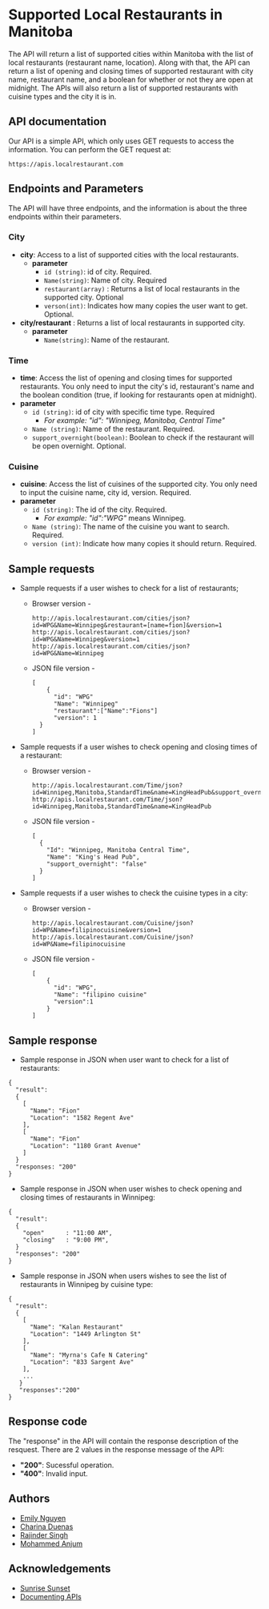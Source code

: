 # Supported Local Restaurants in Manitoba
The API will return a list of supported cities within Manitoba with the list of local restaurants (restaurant name, location). Along with that, the API can return a list of opening and closing times of supported restaurant with city name, restaurant name, and a boolean for whether or not they are open at midnight. The APIs will also return a list of supported restaurants with cuisine types and the city it is in.

## API documentation
Our API is a simple API, which only uses GET requests to access the information. You can perform the GET request at:
```
https://apis.localrestaurant.com
```

## Endpoints and Parameters
The API will have three endpoints, and the information is about the three endpoints within their parameters.
### City
- **city**: Access to a list of supported cities with the local restaurants.
  - **parameter**
    - ```id (string)```: id of city. Required.
    - ```Name(string)```: Name of city. Required
    - ```restaurant(array)``` : Returns a list of local restaurants in the supported city. Optional
    - ```verson(int)```: Indicates how many copies the user want to get. Optional.
- **city/restaurant** : Returns a list of local restaurants in supported city.
  - **parameter**
    - ```Name(string)```: Name of the restaurant.

### Time
  - **time**: Access the list of opening and closing times for supported restaurants. You only need to input the city's id, restaurant's name and the boolean condition (true, if looking for restaurants open at midnight).
  - **parameter**
    - ```id (string)```: id of city with specific time type. Required
      * *For example: "id": "Winnipeg, Manitoba, Central Time"*
    - ```Name (string)```: Name of the restaurant. Required.
    - ```support_overnight(boolean)```: Boolean to check if the restaurant will be open overnight. Optional.

### Cuisine
  - **cuisine**: Access the list of cuisines of the supported city. You only need to input the cuisine name, city id, version. Required.
  - **parameter**
    - ```id (string)```: The id of the city. Required.
      * *For example: "id":"WPG"* means Winnipeg.
    - ```Name (string)```: The name of the cuisine you want to search. Required.
    - ```version (int)```: Indicate how many copies it should return. Required.

## Sample requests

* Sample requests if a user wishes to check for a list of restaurants;
  * Browser version -

    ```
    http://apis.localrestaurant.com/cities/json?id=WPG&Name=Winnipeg&restaurant=[name=fion]&version=1
    http://apis.localrestaurant.com/cities/json?id=WPG&Name=Winnipeg&version=1
    http://apis.localrestaurant.com/cities/json?id=WPG&Name=Winnipeg
    ```
  * JSON file version -
    ```
    [
        {
          "id": "WPG"
          "Name": "Winnipeg"
          "restaurant":["Name":"Fions"]
          "version": 1
      }
    ]
    ```

* Sample requests if a user wishes to check opening and closing times of a restaurant:
  * Browser version -
    ```
    http://apis.localrestaurant.com/Time/json?id=Winnipeg,Manitoba,StandardTime&name=KingHeadPub&support_overnight=false
    http://apis.localrestaurant.com/Time/json?id=Winnipeg,Manitoba,StandardTime&name=KingHeadPub
    ```
  * JSON file version -
    ```
    [
      {
        "Id": "Winnipeg, Manitoba Central Time",
        "Name": "King's Head Pub",
        "support_overnight": "false"
      }
    ]
    ```
* Sample requests if a user wishes to check the cuisine types in a city:
  * Browser version -
    ```
    http://apis.localrestaurant.com/Cuisine/json?id=WP&Name=filipinocuisine&version=1
    http://apis.localrestaurant.com/Cuisine/json?id=WP&Name=filipinocuisine
    ```
  * JSON file version -
    ```
    [
        {
          "id": "WPG",
          "Name": "filipino cuisine"
          "version":1
        }
    ]
    ```


## Sample response
* Sample response in JSON when user want to check for a list of restaurants:
```
{
  "result":
  {
    [
      "Name": "Fion"
      "Location": "1582 Regent Ave"
    ],
    [
      "Name": "Fion"
      "Location": "1180 Grant Avenue"
    ]
  }
  "responses: "200"
}
```
* Sample  response in JSON when user wishes to check opening and closing times of restaurants in Winnipeg:
```
{
  "result":
  {
    "open"      : "11:00 AM",
    "closing"   : "9:00 PM",
  }
  "responses": "200"
}
```
* Sample response in JSON when users wishes to see the list of restaurants in Winnipeg by cuisine type:
```
{
  "result":
  {
    [
      "Name": "Kalan Restaurant"
      "Location": "1449 Arlington St"
    ],
    [
      "Name": "Myrna's Cafe N Catering"
      "Location": "833 Sargent Ave"
    ],
    ...
   }
   "responses":"200"
}
```
## Response code
The "response" in the API will contain the response description of the resquest. There are 2 values in the response message of the API:
  - **"200"**: Sucessful operation.
  - **"400"**: Invalid input.

## Authors
* [Emily Nguyen](https://github.com/emily0906)
* [Charina Duenas](https://github.com/pandorasjuicebox)
* [Rajinder Singh](https://github.com/rajindersingh751)
* [Mohammed Anjum](https://github.com/vijdan-anjum)

## Acknowledgements
- [Sunrise Sunset](https://sunrise-sunset.org/api)
- [Documenting APIs](https://idratherbewriting.com/learnapidoc/pubapis_openapi_step1_openapi_object.html)
